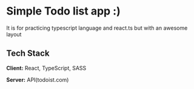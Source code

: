 # Simple Todo list app :)

It is for practicing typescript language and react.ts but with an awesome layout

## Tech Stack

**Client:** React, TypeScript, SASS

**Server:** API(todoist.com)
